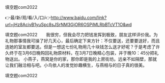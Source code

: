 填空题com2022

👉最/新/观/看/入/口/👉http://www.baidu.com/link?url=jHz8AcivB1yuSpc8sJSrNM3GjOR6OSPiMLRbBTcVT1O&wd

填空题com2022　　我很穷，但我会尽力把钱发挥到极致，朋友这样评价我。为礼物那事情我可操了好几天心，最后确定下来方针：不仅要送，还要要送好，而且连她的室友都要送。但是一想这七份礼物用几十块钱怎么送才好呢？于是考虑了许久终于在3月6日晚购回礼物原材料，在3月7日晚精心包装，并于晚10：45分把礼物送出。
小燕子，燕窝是你的家，那你即是我的上房街坊。远亲不如隔壁，那就让我们融洽相与吧。小鸟依人的发觉妙趣横生，与燕相与的日子真的很美。


填空题com2022
